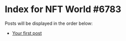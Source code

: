 # Index for NFT World #6783
Posts will be displayed in the order below:

- [Your first post](./001-first.md)


